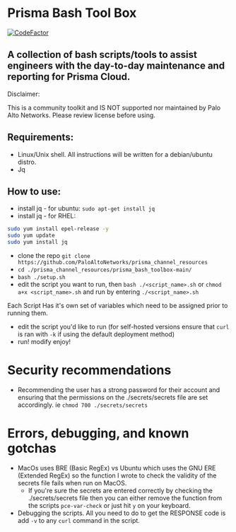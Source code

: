 # Prisma Bash Tool Box
[![CodeFactor](https://www.codefactor.io/repository/github/kyle9021/prisma_channel_resources/badge)](https://www.codefactor.io/repository/github/kyle9021/prisma_channel_resources)


## A collection of bash scripts/tools to assist engineers with the day-to-day maintenance and reporting for Prisma Cloud. 

Disclaimer:

This is a community toolkit and IS NOT supported nor maintained by Palo Alto Networks. Please review license before using. 


## Requirements:

* Linux/Unix shell. All instructions will be written for a debian/ubuntu distro. 
* Jq

## How to use:

* install jq - for ubuntu: `sudo apt-get install jq` 
* install jq - for RHEL: 
```bash
sudo yum install epel-release -y
sudo yum update
sudo yum install jq
```
* clone the repo `git clone https://github.com/PaloAltoNetworks/prisma_channel_resources`
* `cd ./prisma_channel_resources/prisma_bash_toolbox-main/`
* `bash ./setup.sh`
* edit the script you want to run, then `bash ./<script_name>.sh` or `chmod a+x <script_name>.sh` and run by entering `./<script_name>.sh`

Each Script Has it's own set of variables which need to be assigned prior to running them. 

* edit the script you'd like to run (for self-hosted versions ensure that `curl` is ran with `-k` if using the default deployment method)
* run! modify enjoy!

# Security recommendations

* Recommending the user has a strong password for their account and ensuring that the permissions on the ./secrets/secrets file are set accordingly. ie `chmod 700 ./secrets/secrets`

# Errors, debugging, and known gotchas

* MacOs uses BRE (Basic RegEx) vs Ubuntu which uses the GNU ERE (Extended RegEx) so the function I wrote to check the validity of the secrets file fails when run on MacOS. 
   * If you're sure the secrets are entered correctly by checking the ./secrets/secrets file then you can either remove the function from the scripts `pce-var-check` or just hit `y` on your keyboard. 
* Debugging the scripts. All you need to do to get the RESPONSE code is add `-v` to any `curl` command in the script. 


